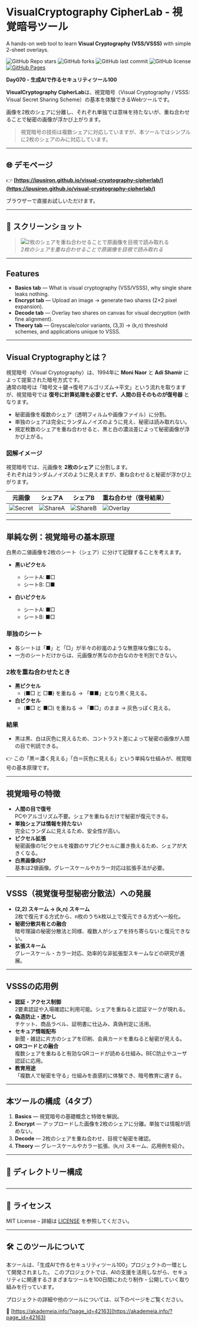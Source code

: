 
<!--
---
title: VisualCryptography CipherLab
category: cryptography
difficulty: 1
description: A hands-on web tool to learn Visual Cryptography (VSS/VSSS) through simple 2-sheet share generation and overlay decoding.
tags: [visual-cryptography, vsss, secret-sharing, education, demo]
demo: https://ipusiron.github.io/visual-cryptography-cipherlab/
---
-->

# VisualCryptography CipherLab - 視覚暗号ツール

A hands-on web tool to learn **Visual Cryptography (VSS/VSSS)** with simple 2-sheet overlays.

![GitHub Repo stars](https://img.shields.io/github/stars/ipusiron/visual-cryptography-cipherlab?style=social)
![GitHub forks](https://img.shields.io/github/forks/ipusiron/visual-cryptography-cipherlab?style=social)
![GitHub last commit](https://img.shields.io/github/last-commit/ipusiron/visual-cryptography-cipherlab)
![GitHub license](https://img.shields.io/github/license/ipusiron/visual-cryptography-cipherlab)
[![GitHub Pages](https://img.shields.io/badge/demo-GitHub%20Pages-blue?logo=github)](https://ipusiron.github.io/visual-cryptography-cipherlab/)


**Day070 - 生成AIで作るセキュリティツール100**

**VisualCryptography CipherLab**は、視覚暗号（Visual Cryptography / VSSS: Visual Secret Sharing Scheme）の基本を体験できるWebツールです。

画像を2枚のシェアに分離し、それぞれ単独では意味を持たないが、重ね合わせることで秘密の画像が浮かび上がります。

>視覚暗号の技術は複数シェアに対応していますが、本ツールではシンプルに2枚のシェアのみに対応しています。

---

## 🌐 デモページ

👉 **[https://ipusiron.github.io/visual-cryptography-cipherlab/](https://ipusiron.github.io/visual-cryptography-cipherlab/)**

ブラウザーで直接お試しいただけます。

---

## 📸 スクリーンショット

>![2枚のシェアを重ね合わせることで原画像を目視で読み取れる](assets/screenshot.png)  
>*2枚のシェアを重ね合わせることで原画像を目視で読み取れる*

---

## Features
- **Basics tab** — What is visual cryptography (VSS/VSSS), why single share leaks nothing.
- **Encrypt tab** — Upload an image → generate two shares (2×2 pixel expansion).
- **Decode tab** — Overlay two shares on canvas for visual decryption (with fine alignment).
- **Theory tab** — Greyscale/color variants, (3,3) → (k,n) threshold schemes, and applications unique to VSSS.

---

## Visual Cryptographyとは？

視覚暗号（Visual Cryptography）は、1994年に **Moni Naor** と **Adi Shamir** によって提案された暗号方式です。  
通常の暗号は「暗号文＋鍵→復号アルゴリズム→平文」という流れを取りますが、視覚暗号では **復号に計算処理を必要とせず、人間の目そのものが復号器** となります。

- 秘密画像を複数のシェア（透明フィルムや画像ファイル）に分割。  
- 単独のシェアは完全にランダムノイズのように見え、秘密は読み取れない。  
- 規定枚数のシェアを重ね合わせると、黒と白の濃淡差によって秘密画像が浮かび上がる。  

### 図解イメージ

視覚暗号では、元画像を **2枚のシェア** に分割します。  
それぞれはランダムノイズのように見えますが、重ね合わせると秘密が浮かび上がります。

| 元画像 | シェアA | シェアB | 重ね合わせ（復号結果） |
|--------|--------|--------|-------------------------|
| ![Secret](assets/secret.png) | ![ShareA](assets/shareA.png) | ![ShareB](assets/shareB.png) | ![Overlay](assets/overlay.png) |

---

## 単純な例：視覚暗号の基本原理

白黒の二値画像を2枚のシート（シェア）に分けて記録することを考えます。

- **黒いピクセル**  
  - シートA: ■□
  - シートB: □■

- **白いピクセル**  
  - シートA: ■□
  - シートB: ■□

### 単独のシート
- 各シートは「■」と「□」が半々の砂嵐のような無意味な像になる。  
- 一方のシートだけからは、元画像が黒なのか白なのかを判別できない。  

### 2枚を重ね合わせたとき
- **黒ピクセル**  
  - (■□ と □■) を重ねる → 「■■」となり黒く見える。  
- **白ピクセル**  
  - (■□ と ■□) を重ねる → 「■□」のまま → 灰色っぽく見える。  

### 結果
- 黒は黒、白は灰色に見えるため、コントラスト差によって秘密の画像が人間の目で判読できる。  

👉 この「黒＝濃く見える」「白＝灰色に見える」という単純な仕組みが、視覚暗号の基本原理です。

---

## 視覚暗号の特徴

- **人間の目で復号**  
  PCやアルゴリズム不要。シェアを重ねるだけで秘密が復元できる。
- **単独シェアは情報を持たない**  
  完全にランダムに見えるため、安全性が高い。
- **ピクセル拡張**  
  秘密画像の1ピクセルを複数のサブピクセルに置き換えるため、シェアが大きくなる。
- **白黒画像向け**  
  基本は2値画像。グレースケールやカラー対応は拡張手法が必要。

---

## VSSS（視覚復号型秘密分散法）への発展

- **(2,2) スキーム → (k,n) スキーム**  
  2枚で復元する方式から、n枚のうちk枚以上で復元できる方式へ一般化。
- **秘密分散共有との融合**  
  暗号理論の秘密分散法と同様、複数人がシェアを持ち寄らないと復元できない。
- **拡張スキーム**  
  グレースケール・カラー対応、効率的な非拡張型スキームなどの研究が進展。

---

## VSSSの応用例

- **認証・アクセス制御**  
  2要素認証や入場確認に利用可能。シェアを重ねると認証マークが現れる。  
- **偽造防止・透かし**  
  チケット、商品ラベル、証明書に仕込み、真偽判定に活用。  
- **セキュア情報配布**  
  新聞・雑誌に片方のシェアを印刷、会員カードを重ねると秘密が見える。  
- **QRコードとの融合**  
  複数シェアを重ねると有効なQRコードが読める仕組み。BEC防止やユーザ認証に応用。  
- **教育用途**  
  「複数人で秘密を守る」仕組みを直感的に体験でき、暗号教育に適する。  

---

## 本ツールの構成（4タブ）

1. **Basics** — 視覚暗号の基礎概念と特徴を解説。  
2. **Encrypt** — アップロードした画像を2枚のシェアに分離。単独では情報が読めない。  
3. **Decode** — 2枚のシェアを重ね合わせ、目視で秘密を確認。  
4. **Theory** — グレースケールやカラー拡張、(k,n) スキーム、応用例を紹介。  
---

## 📁 ディレクトリー構成

```
```

---

## 📄 ライセンス

MIT License – 詳細は [LICENSE](LICENSE) を参照してください。

---

## 🛠 このツールについて

本ツールは、「生成AIで作るセキュリティツール100」プロジェクトの一環として開発されました。 
このプロジェクトでは、AIの支援を活用しながら、セキュリティに関連するさまざまなツールを100日間にわたり制作・公開していく取り組みを行っています。

プロジェクトの詳細や他のツールについては、以下のページをご覧ください。  

🔗 [https://akademeia.info/?page_id=42163](https://akademeia.info/?page_id=42163)
